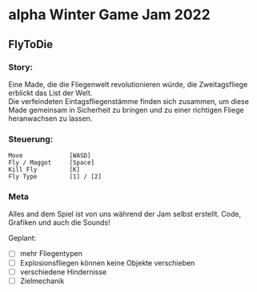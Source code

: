 # alpha Winter Game Jam 2022

## FlyToDie

### Story:

Eine Made, die die Fliegenwelt revolutionieren würde, die Zweitagsfliege erblickt das List der Welt.<br>
Die verfeindeten Eintagsfliegenstämme finden sich zusammen, um diese Made gemeinsam in Sicherheit zu bringen und zu einer richtigen Fliege heranwachsen zu lassen.


### Steuerung:

```
Move             [WASD]
Fly / Maggot     [Space]
Kill Fly         [K]
Fly Type         [1] / [2]
```

### Meta

Alles and dem Spiel ist von uns während der Jam selbst erstellt. Code, Grafiken und auch die Sounds!

Geplant:

- [ ] mehr Fliegentypen
- [ ] Explosionsfliegen können keine Objekte verschieben
- [ ] verschiedene Hindernisse
- [ ] Zielmechanik
